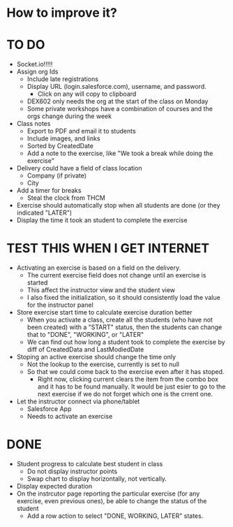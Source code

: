 # How to improve it?

# TO DO

-   Socket.io!!!!!
-   Assign org Ids
    -   Include late registrations
    -   Display URL (login.salesforce.com), username, and password.
        -   Click on any will copy to clipboard
    -   DEX602 only needs the org at the start of the class on Monday
    -   Some private workshops have a combination of courses and the orgs change during the week
-   Class notes
    -   Export to PDF and email it to students
    -   Include images, and links
    -   Sorted by CreatedDate
    -   Add a note to the exercise, like "We took a break while doing the exercise"
-   Delivery could have a field of class location
    -   Company (if private)
    -   City
-   Add a timer for breaks
    -   Steal the clock from THCM
-   Exercise should automatically stop when all students are done (or they indicated "LATER")
-   Display the time it took an student to complete the exercise

# TEST THIS WHEN I GET INTERNET

-   Activating an exercise is based on a field on the delivery.
    -   The current exercise field does not change until an exercise is started
    -   This affect the instructor view and the student view
    -   I also fixed the initialization, so it should consistently load the value for the instructor panel
-   Store exercise start time to calculate exercise duration better
    -   When you activate a class, create all the students (who have not been created) with a "START" status, then the students can change that to "DONE", "WORKING", or "LATER"
    -   We can find out how long a student took to complete the exercise by diff of CreatedData and LastModiedDate
-   Stoping an active exercise should change the time only
    -   Not the lookup to the exercise, currently is set to null
    -   So that we could come back to the exercise even after it has stoped.
        -   Right now, clicking current clears the item from the combo box and it has to be found manually. It would be just esier to go to the next exercise if we do not forget which one is the crrent one.
-   Let the instructor connect via phone/tablet
    -   Salesforce App
    -   Needs to activate an exercise

# DONE

-   Student progress to calculate best student in class
    -   Do not display instructor points
    -   Swap chart to display horizontally, not vertically.
-   Display expected duration
-   On the instrcutor page reporting the particular exercise (for any exercise, even previous ones), be able to change the status of the student
    -   Add a row action to select "DONE, WORKING, LATER" states.
